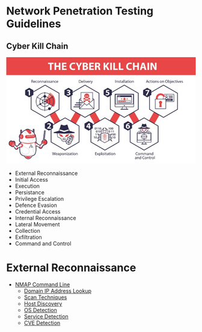 # Network Penetration Testing Guidelines

## Cyber Kill Chain
![image](src/cyber-kill-chain.jfif)
- External Reconnaissance
- Initial Access
- Execution
- Persistance
- Privilege Escalation
- Defence Evasion
- Credential Access
- Internal Reconnaissance
- Lateral Movement
- Collection
- Exfiltration
- Command and Control

# External Reconnaissance
- [NMAP Command Line](nmap.md)
    - [Domain IP Address Lookup](nmap.md#domain-ip-address-lookup)
    - [Scan Techniques](nmap.md#scan-techniques)
    - [Host Discovery](nmap.md#host-discovery)
    - [OS Detection](nmap.md#os-detection)
    - [Service Detection](nmap.md#service-detection)
    - [CVE Detection](nmap.md#CVE-detection)